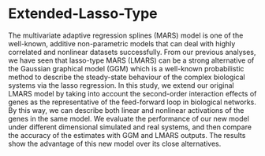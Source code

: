 # Extended-Lasso-Type
The multivariate adaptive regression splines (MARS) model is one of the well-known, additive non-parametric models that can deal with highly correlated and nonlinear datasets successfully. From our previous analyses, we have seen that lasso-type MARS (LMARS) can be a strong alternative of the Gaussian graphical model (GGM) which is a well-known probabilistic method to describe the steady-state behaviour of the complex biological systems via the lasso regression. In this study, we extend our original LMARS model by taking into account the second-order interaction effects of genes as the representative of the feed-forward loop in biological networks. By this way, we can describe both linear and nonlinear activations of the genes in the same model. We evaluate the performance of our new model under different dimensional simulated and real systems, and then compare the accuracy of the estimates with GGM and LMARS outputs. The results show the advantage of this new model over its close alternatives.
